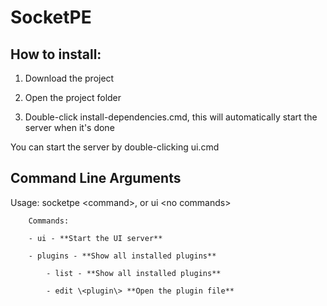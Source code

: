 # SocketPE

## How to install:

1. Download the project

2. Open the project folder

3. Double-click install-dependencies.cmd, this will automatically start the server when it's done

You can start the server by double-clicking ui.cmd



## Command Line Arguments

Usage: socketpe \<command\>, or ui \<no commands\>

        Commands:

        - ui - **Start the UI server**

        - plugins - **Show all installed plugins**

            - list - **Show all installed plugins**

            - edit \<plugin\> **Open the plugin file**